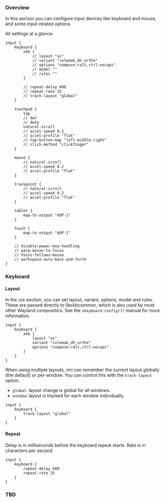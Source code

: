 ### Overview

In this section you can configure input devices like keyboard and mouse, and some input-related options.

All settings at a glance:

```
input {
    keyboard {
        xkb {
            // layout "us"
            // variant "colemak_dh_ortho"
            // options "compose:ralt,ctrl:nocaps"
            // model ""
            // rules ""
        }

        // repeat-delay 600
        // repeat-rate 25
        // track-layout "global"
    }

    touchpad {
        tap
        // dwt
        // dwtp
        natural-scroll
        // accel-speed 0.2
        // accel-profile "flat"
        // tap-button-map "left-middle-right"
        // click-method "clickfinger"
    }

    mouse {
        // natural-scroll
        // accel-speed 0.2
        // accel-profile "flat"
    }

    trackpoint {
        // natural-scroll
        // accel-speed 0.2
        // accel-profile "flat"
    }

    tablet {
        map-to-output "eDP-1"
    }

    touch {
        map-to-output "eDP-1"
    }

    // disable-power-key-handling
    // warp-mouse-to-focus
    // focus-follows-mouse
    // workspace-auto-back-and-forth
}
```

### Keyboard

#### Layout

In the `xkb` section, you can set layout, variant, options, model and rules.
These are passed directly to libxkbcommon, which is also used by most other Wayland compositors.
See the `xkeyboard-config(7)` manual for more information.

```
input {
    keyboard {
        xkb {
            layout "us"
            variant "colemak_dh_ortho"
            options "compose:ralt,ctrl:nocaps"
        }
    }
}
```

When using multiple layouts, niri can remember the current layout globally (the default) or per-window.
You can control this with the `track-layout` option.

- `global`: layout change is global for all windows.
- `window`: layout is tracked for each window individually.

```
input {
    keyboard {
        track-layout "global"
    }
}
```

#### Repeat

Delay is in milliseconds before the keyboard repeat starts.
Rate is in characters per second.

```
input {
    keyboard {
        repeat-delay 600
        repeat-rate 25
    }
}
```

### TBD

